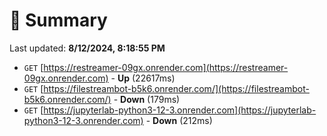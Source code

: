 # 📖 Summary
Last updated: **8/12/2024, 8:18:55 PM**

- `GET` [https://restreamer-09gx.onrender.com](https://restreamer-09gx.onrender.com) - **Up** (22617ms)
- `GET` [https://filestreambot-b5k6.onrender.com/](https://filestreambot-b5k6.onrender.com/) - **Down** (179ms)
- `GET` [https://jupyterlab-python3-12-3.onrender.com](https://jupyterlab-python3-12-3.onrender.com) - **Down** (212ms)
